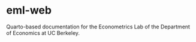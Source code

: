 # eml-web

Quarto-based documentation for the Econometrics Lab of the Department of Economics at UC Berkeley.
